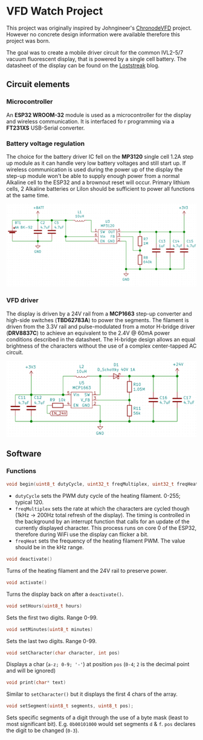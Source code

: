 # VFD Watch Project

This project was originally inspired by Johngineer's [ChronodeVFD](https://blog.adafruit.com/2014/10/29/chronodevfd-a-watch-by-johngineer-wearablewednesday/) project. However no concrete design information were available therefore this project was born.

The goal was to create a mobile driver circuit for the common IVL2-5/7 vacuum fluorescent display, that is powered by a single cell battery. The datasheet of the display can be found on the [Loststreak](http://loststeak.com/ivl2-75-vfd-datasheets/) blog.

## Circuit elements

### Microcontroller
An **ESP32 WROOM-32** module is used as a microcontroller for the display and wireless communication. It is interfaced fo r programming via a **FT231XS** USB-Serial converter.

### Battery voltage regulation
The choice for the battery driver IC fell on the **MP3120** single cell 1.2A step up module as it can handle very low battery voltages and still start up. If wireless communication is used during the power up of the display the step-up module won't be able to supply enough power from a normal Alkaline cell to the ESP32 and a brownout reset will occur. Primary lithium cells, 2 Alkaline batteries or LiIon should be sufficient to power all functions at the same time.

![Schematic of the 3.3V supply](Graphics/Schematic_3V3_supply.png)

### VFD driver
The display is driven by a 24V rail from a **MCP1663** step-up converter and high-side switches (**TBD62783A**) to power the segments. The filament is driven from the 3.3V rail and pulse-modulated from a motor H-bridge driver (**DRV8837C**) to achieve an equivalent to the 2.4V @ 60mA power conditions described in the datasheet. The H-bridge design allows an equal brightness of the characters without the use of a complex center-tapped AC circuit.

![Schematic of the 24V supply](Graphics/Schematic_24V_supply.png)

## Software

### Functions

```cpp
void begin(uint8_t dutyCycle, uint32_t freqMultiplex, uint32_t freqHeat)
```

* ```dutyCycle``` sets the PWM duty cycle of the heating filament. 0-255; typical 120.
* ```freqMultiplex``` sets the rate at which the characters are cycled though (1kHz -> 200Hz total refresh of the display). The timing is controlled in the background by an interrupt function that calls for an update of the currently displayed character. This process runs on core 0 of the ESP32, therefore during WiFi use the display can flicker a bit.
* ```freqHeat``` sets the frequency of the heating filament PWM. The value should be in the kHz range.

```cpp
void deactivate()
```
Turns of the heating filament and the 24V rail to preserve power.


```cpp
void activate()
```
Turns the display back on after a ```deactivate()```.


```cpp
void setHours(uint8_t hours)
```
Sets the first two digits. Range 0-99.


```cpp
void setMinutes(uint8_t minutes)
```
Sets the last two digits. Range 0-99.

```cpp
void setCharacter(char character, int pos)
```
Displays a char (```a-z; 0-9; '-'```) at position ```pos``` (```0-4```; ```2``` is the decimal point and will be ignored)

```cpp
void print(char* text)
```
Similar to ```setCharacter()``` but it displays the first 4 chars of the array.

```cpp
void setSegment(uint8_t segments, uint8_t pos);
```
Sets specific segments of a digit through the use of a byte mask (least to most significant bit). E.g. ```0b00101000``` would set segments ```d``` & ```f```. ```pos``` declares the digit to be changed (```0-3```).
